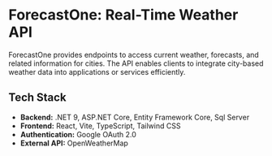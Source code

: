 # ForecastOne: Real-Time Weather API

ForecastOne provides endpoints to access current weather, forecasts, and related information for cities. The API enables clients to integrate city-based weather data into applications or services efficiently.

## Tech Stack

- **Backend:** .NET 9, ASP.NET Core, Entity Framework Core, Sql Server
- **Frontend:** React, Vite, TypeScript, Tailwind CSS
- **Authentication:** Google OAuth 2.0
- **External API:** OpenWeatherMap
